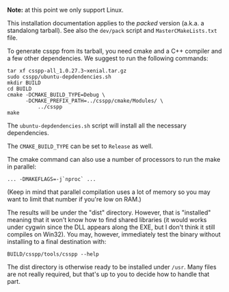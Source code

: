 
**Note:** at this point we only support Linux.

This installation documentation applies to the _packed_ version (a.k.a. a
standalong tarball). See also the `dev/pack` script and `MasterCMakeLists.txt`
file.

To generate csspp from its tarball, you need cmake and a C++ compiler
and a few other dependencies. We suggest to run the following commands:

    tar xf csspp-all_1.0.27.3~xenial.tar.gz
    sudo csspp/ubuntu-depdendencies.sh
    mkdir BUILD
    cd BUILD
    cmake -DCMAKE_BUILD_TYPE=Debug \
          -DCMAKE_PREFIX_PATH=../csspp/cmake/Modules/ \
              ../csspp
    make

The `ubuntu-depdendencies.sh` script will install all the necessary
dependencies.

The `CMAKE_BUILD_TYPE` can be set to `Release` as well.

The cmake command can also use a number of processors to run the make in
parallel:

    ... -DMAKEFLAGS=-j`nproc` ...

(Keep in mind that parallel compilation uses a lot of memory so you may want
to limit that number if you're low on RAM.)

The results will be under the "dist" directory. However, that is "installed"
meaning that it won't know how to find shared libraries (it would works under
cygwin since the DLL appears along the EXE, but I don't think it still compiles
on Win32). You may, however, immediately test the binary without installing
to a final destination with:

    BUILD/csspp/tools/csspp --help

The dist directory is otherwise ready to be installed under `/usr`. Many files
are not really required, but that's up to you to decide how to handle that
part.

